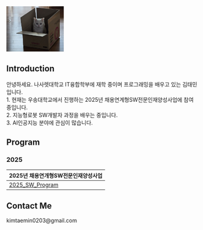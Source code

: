 <img src="https://github.com/gomtam/snow/blob/main/KakaoTalk_20250314_110758253_09.jpg" width="150">
<h2>Introduction</h2>
안녕하세요. 나사렛대학교 IT융합학부에 재학 중이며 프로그래밍을 배우고 있는 김태민입니다.<br>
1. 현재는 우송대학교에서 진행하는 2025년 채용연계형SW전문인재양성사업에 참여 중입니다.<br>
2. 지능형로봇 SW개발자 과정을 배우는 중입니다.<br>
3. AI인공지능 분야에 관심이 많습니다.<br>

<h2>Program</h2>
<h3>2025</h3>

|2025년 채용연개형SW전문인재양성사업|
|-|
|[2025_SW_Program](https://github.com/gomtam/2025_SW_data)|

<h2>Contact Me</h2>
kimtaemin0203@gmail.com
